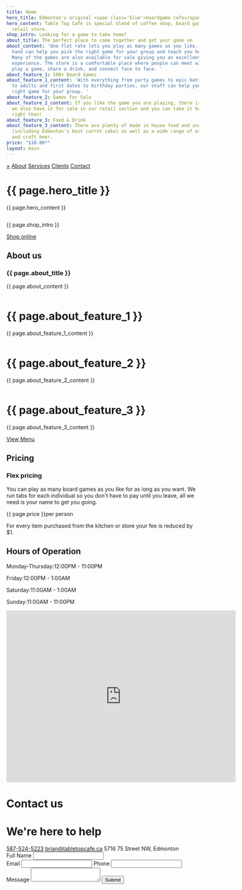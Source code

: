 ```yaml
---
title: Home
hero_title: Edmonton's original <span class='blue'>boardgame cafe</span>
hero_content: Table Top Cafe is special blend of coffee shop, board game library and
  retail store.
shop_intro: Looking for a game to take home?
about_title: The perfect place to come together and get your game on
about_content: 'One flat rate lets you play as many games as you like. Our staff on
  hand can help you pick the right game for your group and teach you how to play it.
  Many of the games are also available for sale giving you an excellent try-it-before-you-buy-it
  experience. The store is a comfortable place where people can meet with friends,
  play a game, share a drink, and connect face to face. '
about_feature_1: 500+ Board Games
about_feature_1_content: 'With everything from party games to epic battles, for kids
  to adults and first dates to birthday parties, our staff can help you choose the
  right game for your group. '
about_feature_2: Games For Sale
about_feature_2_content: If you like the game you are playing, there is a good chance
  we also have it for sale in our retail section and you can take it home with you
  right then!
about_feature_3: Food & Drink
about_feature_3_content: There are plenty of made in house food and snacks available
  (including Edmonton's best carrot cake) as well as a wide range of espresso drinks
  and craft beer.
price: "$10.00*"
layout: main
---
```


<div id="mySidenav" class="sidenav">
  <a href="javascript:void(0)" class="closebtn" onclick="closeNav()">&times;</a>
  <a href="#">About</a>
  <a href="#">Services</a>
  <a href="#">Clients</a>
  <a href="#">Contact</a>
</div>


<div class="hero">
  <div class='hero-info' data-aos="fade-up">
    <h1 class="hero-title">{{ page.hero_title }}</h1>
    <p class="hero-content">{{ page.hero_content }}</p>
    <!-- Reservation Widget -->
    <div class="reservation-widget" style="display:inline-block">
    <script id="dine_script_tag_booker" src="https://www.tbdine.com/inject/booker?format=1col&name=table-top-board-game-cafe&idApp=69092&force=true&language=en-us" type="text/javascript"></script></div>
    <!-- End Reservation Widget -->
    <div class='hero-actions'>
      <!-- <a href="#" class="btn reservations">Make a reservation</a> -->
      <p class="shop-intro">{{ page.shop_intro }}</p>
      <a href="https://store.tabletopcafe.ca" class="btn-secondary">Shop online</a>
    </div>
  </div>
  <div class="hero-image-container">
    <img class='hero-image' src="{{ 'images/hero.jpg' | relative_url }}" alt="" data-aos="fade">
  </div>
  <!-- <div class='row reverse center'>
    <div class='col'>
      <div class='hero-info'>
        <h1 class="hero-title">You're favourite <span class="blue">coffee shop</span></h1>
        <p class="hero-content">Table Top Cafe is special blend of coffee shop, board game library and retail store.</p>
        <div class='hero-actions'>
          <a href="#" class="btn reservations">Make a reservation</a>
          <a href="#" class="btn-secondary">Shop online</a>
        </div>
      </div>
    </div>
    <div class='col'>
      <div class="hero-image-container">
        <img class='hero-image' src="{{ 'images/hero.jpg' | relative_url }}" alt="">
      </div>
    </div>
  </div> -->
</div>

<span id="about"></span>
<div class="about" data-aos="fade-up" data-aos-anchor-placement="top">
  <div class="row">
    <div class="col">
      <div class="about-wrapper">
        <h2 class="section-heading">About us</h2>
        <h3 class="section-title">{{ page.about_title }}</h3>
        <p>{{ page.about_content }}</p>
      </div>
    </div>
    <div class="col space-between">
      <div class="feature">
        <img class='feature-image' src="{{ 'images/tic-tac-toe.svg' | relative_url }}" alt="">
        <div>
          <h1 class="feature-title">{{ page.about_feature_1 }}</h1>
          <p>{{ page.about_feature_1_content }}</p>
        </div>
      </div>
      <div class="feature">
        <img class='feature-image' src="{{ 'images/view-2.svg' | relative_url }}" alt="">
        <div>
          <h1 class="feature-title">{{ page.about_feature_2 }}</h1>
          <p>{{ page.about_feature_2_content }}</p>
        </div>
      </div>
      <div class="feature">
        <img class='feature-image' src="{{ 'images/shopping-basket-1.svg' | relative_url }}" alt="">
        <div>
        <h1 class="feature-title">{{ page.about_feature_3 }}</h1>
        <p>{{ page.about_feature_3_content }}</p>
        <p style='margin-top:5px;'><a href="https://tabletopcafe.ca{{ 'images/menu.pdf' | relative_url }}">View Menu</a></p>
        </div>
      </div>
    </div>
  </div>
</div>

<span id="prices"></span>
<div class="prices" data-aos="fade-up">
  <h2 class="section-heading">Pricing</h2>
  <div class="row space-around center">
    <div class="col">
      <h3 class="section-title">Flex pricing</h3>
      <p class="pricing-description">You can play as many board games as you like for as long as you want. We run tabs for each individual so you don't have to pay until you leave, all we need is your name to get you going.</p>
    </div>
    <div class="col">
      <span class="price">
        {{ page.price }}<span class='price-unit'>per person</span>
        <p class="pricing-notes">For every item purchased from the kitchen or store your fee is reduced by $1.</p>
      </span>
    </div>
  </div>

  <div class="hours">
    <h2 class="section-heading">Hours of Operation</h2>
    <p class='hour-section'><span class='day'>Monday-Thursday:</span><span class="time">12:00PM - 11:00PM</span></p>
    <p class='hour-section'><span class='day'>Friday:</span><span class="time">12:00PM - 1:00AM</span></p>
    <p class='hour-section'><span class='day'>Saturday:</span><span class="time">11:00AM - 1:00AM</span></p>
    <p class='hour-section'><span class='day'>Sunday:</span><span class="time">11:00AM - 11:00PM</span></p>
  </div>
</div>

<span id="contact"></span>
<div class="contact" data-aos="fade-up">
  <div class="row reverse space-around">
    <div class="col">
      <div class="map">
        <iframe width="600" height="450" frameborder="0" style="border:0"
          src="https://www.google.com/maps/embed/v1/place?q=place_id:ChIJH_Isbe0YoFMRrlJ4-zvuhV4&key=AIzaSyA-J6GMai1cJ2Opjrjd-WulXe01AmUMEFc"
          allowfullscreen></iframe>
      </div>
    </div>
    <div class="col">
      <div class='contact-form'>
        <form action="https://getform.io/f/72c84db1-6eeb-4482-9cdf-195b512eab56" method="POST">
          <h1 class="section-heading">Contact us</h1>
          <h1 class="section-title">We're here to help</h1>
          <div class="contact-info">
            <a class="contact-link" href="tel:587-524-5323">587-524-5223</a>
            <a class="contact-link" href="mailto:brian@tabletopcafe.ca">brian@tabletopcafe.ca</a>
            <a class="contact-link">5716 75 Street NW, Edmonton</a>
          </div>
          <label for="full_name">Full Name</label>
          <input type="text" name="full_name">
          <div>
            <label for="email">Email</label>
            <input type="text" name="email">
            <label for="phone">Phone</label>
            <input type="text" name="phone">
          </div>
          <label for="message">Message</label>
          <textarea name="message"></textarea>
          <input type="hidden" id="captchaResponse" name="g-recaptcha-response">
          <input class="btn" type="submit">
        </form>
      </div>
    </div>

  </div>
</div>

<script>
   grecaptcha.ready(function() {
       grecaptcha.execute('6Lcsz7UZAAAAABPJD7InAm-nofT3v0XFdqhPfZkN', {action: 'homepage'})
       .then(function(token) {
         document.getElementById('captchaResponse').value = token;
       });
     });
</script>